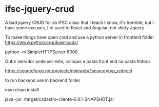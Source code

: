 # ifsc-jquery-crud
A bad jquery CRUD for an IFSC class that I teach
I know, it's horrible, but I have some excuses, I'm used to React and Angular, not shitty Jquery

To make things have open cmd and use a python server in frontend folder
https://www.python.org/downloads/

python -m SimpleHTTPServer 8000

Outro servidor pode ser este, coloque a pasta front end na pasta htdocs

https://sourceforge.net/projects/miniweb/?source=typ_redirect

to run backend use in backend folder

mvn clean install

java -jar ./target/cadastro-cliente-0.0.1-SNAPSHOT.jar
